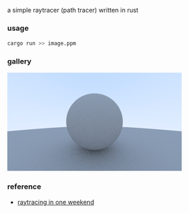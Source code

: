 a simple raytracer (path tracer) written in rust

### usage
```bash
cargo run >> image.ppm
```

### gallery
![image](./gallery/image.png)

### reference
- [raytracing in one weekend](https://raytracing.github.io/books/RayTracingInOneWeekend.html)
